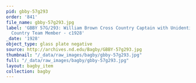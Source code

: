 ```yaml
---
pid: gbby-57g293
order: '841'
file_name: gbby-57g293.jpg
label: 'GBBY 57G/293: William Brown Cross Country Captain with Unidentified Cross
  Country Team Member - c1928'
_date: '1928'
object_type: glass plate negative
source: http://archives.nd.edu/Bagby/GBBY-57g293.jpg
thumbnail: "/_data/raw_images/bagby/gbby-57g293.jpg"
full: "/_data/raw_images/bagby/gbby-57g293.jpg"
layout: bagby_item
collection: bagby
---
```

